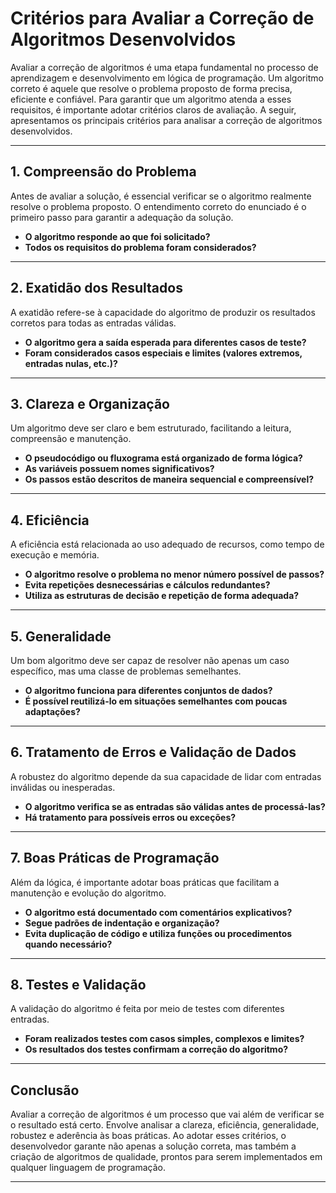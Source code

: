 
# Critérios para Avaliar a Correção de Algoritmos Desenvolvidos

Avaliar a correção de algoritmos é uma etapa fundamental no processo de aprendizagem e desenvolvimento em lógica de programação. Um algoritmo correto é aquele que resolve o problema proposto de forma precisa, eficiente e confiável. Para garantir que um algoritmo atenda a esses requisitos, é importante adotar critérios claros de avaliação. A seguir, apresentamos os principais critérios para analisar a correção de algoritmos desenvolvidos.

---

## 1. **Compreensão do Problema**

Antes de avaliar a solução, é essencial verificar se o algoritmo realmente resolve o problema proposto. O entendimento correto do enunciado é o primeiro passo para garantir a adequação da solução.

- **O algoritmo responde ao que foi solicitado?**
- **Todos os requisitos do problema foram considerados?**

---

## 2. **Exatidão dos Resultados**

A exatidão refere-se à capacidade do algoritmo de produzir os resultados corretos para todas as entradas válidas.

- **O algoritmo gera a saída esperada para diferentes casos de teste?**
- **Foram considerados casos especiais e limites (valores extremos, entradas nulas, etc.)?**

---

## 3. **Clareza e Organização**

Um algoritmo deve ser claro e bem estruturado, facilitando a leitura, compreensão e manutenção.

- **O pseudocódigo ou fluxograma está organizado de forma lógica?**
- **As variáveis possuem nomes significativos?**
- **Os passos estão descritos de maneira sequencial e compreensível?**

---

## 4. **Eficiência**

A eficiência está relacionada ao uso adequado de recursos, como tempo de execução e memória.

- **O algoritmo resolve o problema no menor número possível de passos?**
- **Evita repetições desnecessárias e cálculos redundantes?**
- **Utiliza as estruturas de decisão e repetição de forma adequada?**

---

## 5. **Generalidade**

Um bom algoritmo deve ser capaz de resolver não apenas um caso específico, mas uma classe de problemas semelhantes.

- **O algoritmo funciona para diferentes conjuntos de dados?**
- **É possível reutilizá-lo em situações semelhantes com poucas adaptações?**

---

## 6. **Tratamento de Erros e Validação de Dados**

A robustez do algoritmo depende da sua capacidade de lidar com entradas inválidas ou inesperadas.

- **O algoritmo verifica se as entradas são válidas antes de processá-las?**
- **Há tratamento para possíveis erros ou exceções?**

---

## 7. **Boas Práticas de Programação**

Além da lógica, é importante adotar boas práticas que facilitam a manutenção e evolução do algoritmo.

- **O algoritmo está documentado com comentários explicativos?**
- **Segue padrões de indentação e organização?**
- **Evita duplicação de código e utiliza funções ou procedimentos quando necessário?**

---

## 8. **Testes e Validação**

A validação do algoritmo é feita por meio de testes com diferentes entradas.

- **Foram realizados testes com casos simples, complexos e limites?**
- **Os resultados dos testes confirmam a correção do algoritmo?**

---

## **Conclusão**

Avaliar a correção de algoritmos é um processo que vai além de verificar se o resultado está certo. Envolve analisar a clareza, eficiência, generalidade, robustez e aderência às boas práticas. Ao adotar esses critérios, o desenvolvedor garante não apenas a solução correta, mas também a criação de algoritmos de qualidade, prontos para serem implementados em qualquer linguagem de programação.

---
```